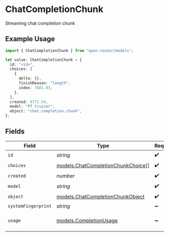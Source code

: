 # ChatCompletionChunk

Streaming chat completion chunk

## Example Usage

```typescript
import { ChatCompletionChunk } from "open-router/models";

let value: ChatCompletionChunk = {
  id: "<id>",
  choices: [
    {
      delta: {},
      finishReason: "length",
      index: 7881.03,
    },
  ],
  created: 6771.54,
  model: "PT Cruiser",
  object: "chat.completion.chunk",
};
```

## Fields

| Field                                                                        | Type                                                                         | Required                                                                     | Description                                                                  |
| ---------------------------------------------------------------------------- | ---------------------------------------------------------------------------- | ---------------------------------------------------------------------------- | ---------------------------------------------------------------------------- |
| `id`                                                                         | *string*                                                                     | :heavy_check_mark:                                                           | N/A                                                                          |
| `choices`                                                                    | [models.ChatCompletionChunkChoice](../models/chatcompletionchunkchoice.md)[] | :heavy_check_mark:                                                           | N/A                                                                          |
| `created`                                                                    | *number*                                                                     | :heavy_check_mark:                                                           | N/A                                                                          |
| `model`                                                                      | *string*                                                                     | :heavy_check_mark:                                                           | N/A                                                                          |
| `object`                                                                     | [models.ChatCompletionChunkObject](../models/chatcompletionchunkobject.md)   | :heavy_check_mark:                                                           | N/A                                                                          |
| `systemFingerprint`                                                          | *string*                                                                     | :heavy_minus_sign:                                                           | N/A                                                                          |
| `usage`                                                                      | [models.CompletionUsage](../models/completionusage.md)                       | :heavy_minus_sign:                                                           | Token usage statistics                                                       |